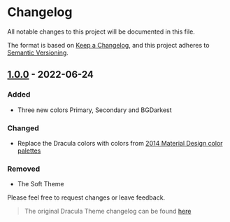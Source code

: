 # Changelog

All notable changes to this project will be documented in this file.

The format is based on [Keep a Changelog](https://keepachangelog.com/en/1.0.0/),
and this project adheres to [Semantic Versioning](https://semver.org/spec/v2.0.0.html).

## [1.0.0] - 2022-06-24

### Added

-   Three new colors Primary, Secondary and BGDarkest

### Changed

-   Replace the Dracula colors with colors from [2014 Material Design color palettes](https://material.io/design/color/the-color-system.html#tools-for-picking-colors)

### Removed

-   The Soft Theme

Please feel free to request changes or leave feedback.

> The original Dracula Theme changelog can be found [here](https://github.com/dracula/visual-studio-code/blob/master/CHANGELOG.md)

[1.0.0]: https://github.com/k4ustu3h/jamt-vscode/releases/tag/1.0.0
